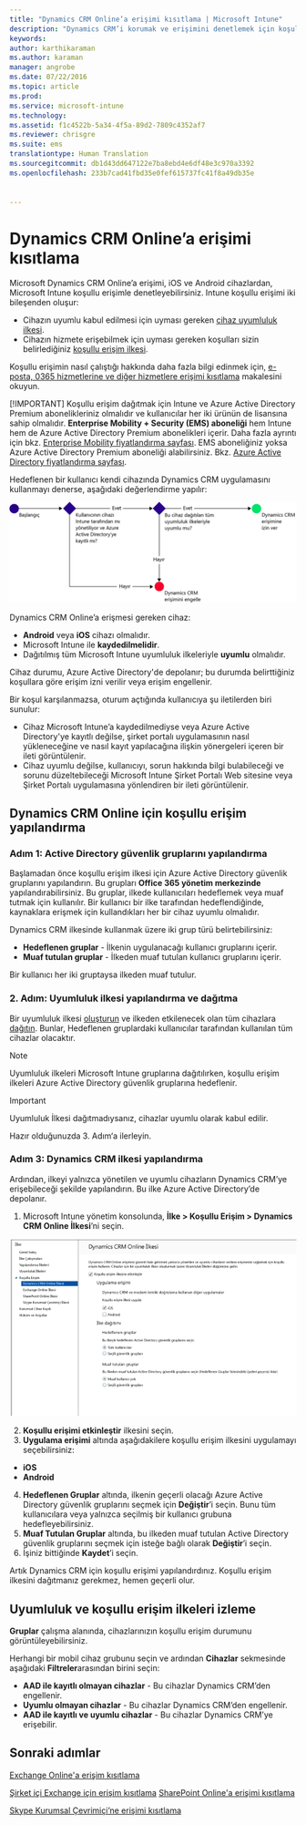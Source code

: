 ```yaml
---
title: "Dynamics CRM Online’a erişimi kısıtlama | Microsoft Intune"
description: "Dynamics CRM’i korumak ve erişimini denetlemek için koşullu erişim kullanın."
keywords: 
author: karthikaraman
ms.author: karaman
manager: angrobe
ms.date: 07/22/2016
ms.topic: article
ms.prod: 
ms.service: microsoft-intune
ms.technology: 
ms.assetid: f1c4522b-5a34-4f5a-89d2-7809c4352af7
ms.reviewer: chrisgre
ms.suite: ems
translationtype: Human Translation
ms.sourcegitcommit: db1d43dd647122e7ba8ebd4e6df48e3c970a3392
ms.openlocfilehash: 233b7cad41fbd35e0fef615737fc41f8a49db35e


---
```


# Dynamics CRM Online’a erişimi kısıtlama
Microsoft Dynamics CRM Online’a erişimi, iOS ve Android cihazlardan, Microsoft Intune koşullu erişimle denetleyebilirsiniz.  Intune koşullu erişimi iki bileşenden oluşur:
* Cihazın uyumlu kabul edilmesi için uyması gereken [cihaz uyumluluk ilkesi](introduction-to-device-compliance-policies-in-microsoft-intune.md).
* Cihazın hizmete erişebilmek için uyması gereken koşulları sizin belirlediğiniz [koşullu erişim ilkesi](restrict-access-to-email-and-o365-services-with-microsoft-intune.md).

Koşullu erişimin nasıl çalıştığı hakkında daha fazla bilgi edinmek için, [e-posta, 0365 hizmetlerine ve diğer hizmetlere erişimi kısıtlama](restrict-access-to-email-and-o365-services-with-microsoft-intune.md) makalesini okuyun.

[!IMPORTANT] Koşullu erişim dağıtmak için Intune ve Azure Active Directory Premium abonelikleriniz olmalıdır ve kullanıcılar her iki ürünün de lisansına sahip olmalıdır. **Enterprise Mobility + Security (EMS) aboneliği** hem Intune hem de Azure Active Directory Premium abonelikleri içerir. Daha fazla ayrıntı için bkz. [Enterprise Mobility fiyatlandırma sayfası](https://www.microsoft.com/en-us/cloud-platform/enterprise-mobility-pricing). EMS aboneliğiniz yoksa Azure Active Directory Premium aboneliği alabilirsiniz. Bkz. [Azure Active Directory fiyatlandırma sayfası](https://azure.microsoft.com/en-us/pricing/details/active-directory/). 

Hedeflenen bir kullanıcı kendi cihazında Dynamics CRM uygulamasını kullanmayı denerse, aşağıdaki değerlendirme yapılır:

![Cihazın hizmete erişimine izin verilmesini veya bu erişimin engellenmesini belirlemek için kullanılan karar noktalarının gösterildiği diyagram](../media/mdm-ca-dynamics-crm-flow-diagram.png)

Dynamics CRM Online’a erişmesi gereken cihaz:
* **Android** veya **iOS** cihazı olmalıdır.
* Microsoft Intune ile **kaydedilmelidir**.
* Dağıtılmış tüm Microsoft Intune uyumluluk ilkeleriyle **uyumlu** olmalıdır.

Cihaz durumu, Azure Active Directory'de depolanır; bu durumda belirttiğiniz koşullara göre erişim izni verilir veya erişim engellenir.

Bir koşul karşılanmazsa, oturum açtığında kullanıcıya şu iletilerden biri sunulur:
* Cihaz Microsoft Intune’a kaydedilmediyse veya Azure Active Directory'ye kayıtlı değilse, şirket portalı uygulamasının nasıl yükleneceğine ve nasıl kayıt yapılacağına ilişkin yönergeleri içeren bir ileti görüntülenir.
* Cihaz uyumlu değilse, kullanıcıyı, sorun hakkında bilgi bulabileceği ve sorunu düzeltebileceği Microsoft Intune Şirket Portalı Web sitesine veya Şirket Portalı uygulamasına yönlendiren bir ileti görüntülenir.

## Dynamics CRM Online için koşullu erişim yapılandırma  
### Adım 1: Active Directory güvenlik gruplarını yapılandırma

Başlamadan önce koşullu erişim ilkesi için Azure Active Directory güvenlik gruplarını yapılandırın. Bu grupları **Office 365 yönetim merkezinde** yapılandırabilirsiniz. Bu gruplar, ilkede kullanıcıları hedeflemek veya muaf tutmak için kullanılır. Bir kullanıcı bir ilke tarafından hedeflendiğinde, kaynaklara erişmek için kullandıkları her bir cihaz uyumlu olmalıdır.

Dynamics CRM ilkesinde kullanmak üzere iki grup türü belirtebilirsiniz:
* **Hedeflenen gruplar** - İlkenin uygulanacağı kullanıcı gruplarını içerir.
* **Muaf tutulan gruplar** - İlkeden muaf tutulan kullanıcı gruplarını içerir.

Bir kullanıcı her iki gruptaysa ilkeden muaf tutulur.

### 2. Adım: Uyumluluk ilkesi yapılandırma ve dağıtma
Bir uyumluluk ilkesi [oluşturun](create-a-device-compliance-policy-in-microsoft-intune.md) ve ilkeden etkilenecek olan tüm cihazlara [dağıtın](deploy-and-monitor-a-device-compliance-policy-in-microsoft-intune.md). Bunlar, Hedeflenen gruplardaki kullanıcılar tarafından kullanılan tüm cihazlar olacaktır.

> [!NOTE]
> Uyumluluk ilkeleri Microsoft Intune gruplarına dağıtılırken, koşullu erişim ilkeleri Azure Active Directory güvenlik gruplarına hedeflenir.

> [!IMPORTANT]
> Uyumluluk İlkesi dağıtmadıysanız, cihazlar uyumlu olarak kabul edilir.

Hazır olduğunuzda 3. Adım‘a ilerleyin.
### Adım 3: Dynamics CRM ilkesi yapılandırma
Ardından, ilkeyi yalnızca yönetilen ve uyumlu cihazların Dynamics CRM’ye erişebileceği şekilde yapılandırın. Bu ilke Azure Active Directory’de depolanır.

1.  Microsoft Intune yönetim konsolunda, **İlke > Koşullu Erişim > Dynamics CRM Online İlkesi**’ni seçin.

  ![Dynamics CRM Online koşullu erişim ilkesi sayfasının ekran görüntüsü](../media/mdm-ca-dynamics-crm-policy-configuration.png)

2.  **Koşullu erişimi etkinleştir** ilkesini seçin.
3.  **Uygulama erişimi** altında aşağıdakilere koşullu erişim ilkesini uygulamayı seçebilirsiniz:
  * **iOS**
  * **Android**
4.  **Hedeflenen Gruplar** altında, ilkenin geçerli olacağı Azure Active Directory güvenlik gruplarını seçmek için **Değiştir**’i seçin. Bunu tüm kullanıcılara veya yalnızca seçilmiş bir kullanıcı grubuna hedefleyebilirsiniz.
5.  **Muaf Tutulan Gruplar** altında, bu ilkeden muaf tutulan Active Directory güvenlik gruplarını seçmek için isteğe bağlı olarak **Değiştir**’i seçin.
6.  İşiniz bittiğinde **Kaydet**’i seçin.

Artık Dynamics CRM için koşullu erişimi yapılandırdınız. Koşullu erişim ilkesini dağıtmanız gerekmez, hemen geçerli olur.
##  Uyumluluk ve koşullu erişim ilkeleri izleme

 **Gruplar** çalışma alanında, cihazlarınızın koşullu erişim durumunu görüntüleyebilirsiniz.

Herhangi bir mobil cihaz grubunu seçin ve ardından **Cihazlar** sekmesinde aşağıdaki **Filtreler**arasından birini seçin:
* **AAD ile kayıtlı olmayan cihazlar** - Bu cihazlar Dynamics CRM’den engellenir.
* **Uyumlu olmayan cihazlar** - Bu cihazlar Dynamics CRM’den engellenir.
* **AAD ile kayıtlı ve uyumlu cihazlar** - Bu cihazlar Dynamics CRM’ye erişebilir.

##  Sonraki adımlar
[Exchange Online'a erişim kısıtlama](restrict-access-to-exchange-online-with-microsoft-intune.md)

[Şirket içi Exchange için erişim kısıtlama](restrict-access-to-exchange-onpremises-with-microsoft-intune.md)
[SharePoint Online'a erişimi kısıtlama](restrict-access-to-sharepoint-online-with-microsoft-intune.md)

[Skype Kurumsal Çevrimiçi’ne erişimi kısıtlama](restrict-access-to-skype-for-business-online-with-microsoft-intune.md)



<!--HONumber=Oct16_HO1-->


